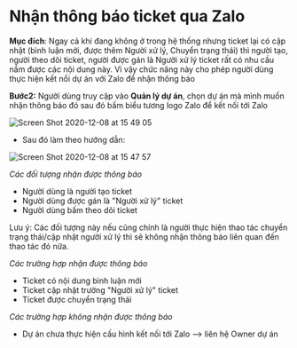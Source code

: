 # Nhận thông báo ticket qua Zalo

**Mục đích**: Ngay cả khi đang không ở trong hệ thống nhưng ticket lại có cập nhật \(bình luận mới, được thêm Người xử lý, Chuyển trạng thái\) thì người tạo, người theo dõi ticket, người được gán là Người xử lý ticket rất có nhu cầu nắm được các nội dung này. Vì vậy chức năng này cho phép người dùng thực hiện kết nối dự án với Zalo để nhận thông báo

**Bước2:** Người dùng truy cập vào **Quản lý dự án**, chọn dự án mà mình muốn nhận thông báo đó sau đó bấm biểu tương logo Zalo để kết nối tới Zalo

![Screen Shot 2020-12-08 at 15 49 05](https://user-images.githubusercontent.com/73808891/101461059-f7b4bb00-396c-11eb-8818-339affaaa6a5.png)

* Sau đó làm theo hướng dẫn:

![Screen Shot 2020-12-08 at 15 47 57](https://user-images.githubusercontent.com/73808891/101461226-2a5eb380-396d-11eb-8727-4e912f91b86b.png)

_Các đối tượng nhận được thông báo_

* Người dùng là người tạo ticket
* Người dùng được gán là "Người xử lý" ticket
* Người dùng bấm theo dõi ticket

Lưu ý: Các đối tượng này nếu cũng chính là người thực hiện thao tác chuyển trạng thái/cập nhật người xử lý thì sẽ không nhận thông báo liên quan đến thao tác đó nữa.

_Các trường hợp nhận được thông báo_

* Ticket có nội dung bình luận mới
* Ticket cập nhật trường "Người xử lý" ticket
* Ticket được chuyển trạng thái

_Các trường hợp không nhận được thông báo_

* Dự án chưa thực hiện cấu hình kết nối tới Zalo --&gt; liên hệ Owner dự án


